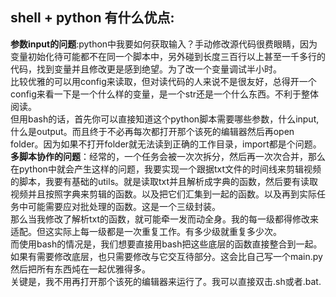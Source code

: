 ## shell + python 有什么优点:
  **参数input的问题**:python中我要如何获取输入？手动修改源代码很费眼睛，因为变量初始化待可能都不在同一个脚本中，另外碰到长度三百行以上甚至一千多行的代码，找到变量并且修改更是感到绝望。为了改一个变量调试半小时。<br>
  比较优雅的可以用config来读取，但对读代码的人来说不是很友好，总得开一个config来看一下是一个什么样的变量，是一个str还是一个什么东西。不利于整体阅读。<br>
  但用bash的话，首先你可以直接知道这个python脚本需要哪些参数，什么input,什么是output。而且终于不必再每次都打开那个该死的编辑器然后再open folder。因为如果不打开folder就无法读到正确的工作目录，import都是个问题。 <br>
  **多脚本协作的问题**：经常的，一个任务会被一次次拆分，然后再一次次合并，那么在python中就会产生这样的问题，我要实现一个跟据txt文件的时间线来剪辑视频的脚本，我要有基础的utils。就是读取txt并且解析成字典的函数，然后要有读取视频并且按照字典来剪辑的函数。以及把它们汇集到一起的函数。以及再到实际任务中可能需要应对批处理的函数。这是一个三级封装。 <br>
  那么当我修改了解析txt的函数，就可能牵一发而动全身。我的每一级都得修改来适配。但这实际上每一级都是一次重复工作。有多少级就重复多少次。<br>
  而使用bash的情况是，我们想要直接用bash把这些底层的函数直接整合到一起。如果有需要修改底层，也只需要修改与它交互待部分。这会比自己写一个main.py然后把所有东西炖在一起优雅得多。 <br>
  关键是，我不用再打开那个该死的编辑器来运行了。我可以直接双击.sh或者.bat.
